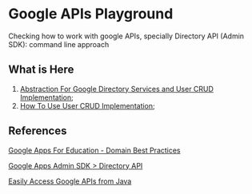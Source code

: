 # Google APIs Playground

Checking how to work with google APIs, specially Directory API (Admin SDK): command line approach


## What is Here

1. [Abstraction For Google Directory Services and User CRUD Implementation](/googleapis-admin-sdk-client/README.md);
2. [How To Use User CRUD Implementation](/googleapis-admin-sdk-samples/README.md);


## References

[Google Apps For Education - Domain Best Practices](https://goo.gl/xZ2SRu)

[Google Apps Admin SDK > Directory API](https://developers.google.com/admin-sdk/directory/?authuser=0)

[Easily Access Google APIs from Java](https://developers.google.com/api-client-library/java/)